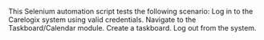 This Selenium automation script tests the following scenario:
Log in to the Carelogix system using valid credentials.
Navigate to the Taskboard/Calendar module.
Create a taskboard.
Log out from the system.
